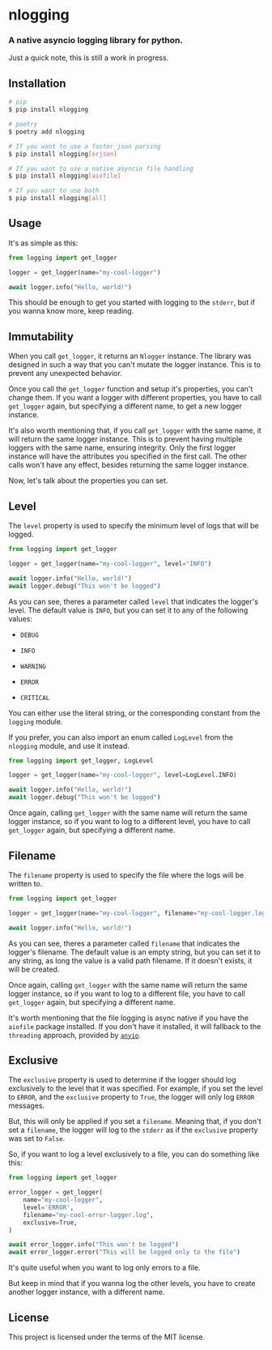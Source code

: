 # nlogging

### A native asyncio logging library for python.

Just a quick note, this is still a work in progress.

## Installation

```bash
# pip
$ pip install nlogging

# poetry
$ poetry add nlogging

# If you want to use a faster json parsing
$ pip install nlogging[orjson]

# If you want to use a native asyncio file handling
$ pip install nlogging[aiofile]

# If you want to use both
$ pip install nlogging[all]
```

## Usage

It's as simple as this:

```python
from logging import get_logger

logger = get_logger(name="my-cool-logger")

await logger.info("Hello, world!")
```

This should be enough to get you started with logging to the `stderr`, but if you wanna
know more, keep reading.

## Immutability

When you call `get_logger`, it returns an `Nlogger` instance. The library was designed
in such a way that you can't mutate the logger instance. This is to prevent any
unexpected behavior.

Once you call the `get_logger` function and setup it's properties, you can't change
them. If you want a logger with different properties, you have to call `get_logger`
again, but specifying a different name, to get a new logger instance.

It's also worth mentioning that, if you call `get_logger` with the same name, it will
return the same logger instance. This is to prevent having multiple loggers with the
same name, ensuring integrity. Only the first logger instance will have the attributes
you specified in the first call. The other calls won't have any effect, besides returning
the same logger instance.

Now, let's talk about the properties you can set.

## Level

The `level` property is used to specify the minimum level of logs that will be logged.

```python
from logging import get_logger

logger = get_logger(name="my-cool-logger", level="INFO")

await logger.info("Hello, world!")
await logger.debug("This won't be logged")
```

As you can see, theres a parameter called `level` that indicates the logger's level.
The default value is `INFO`, but you can set it to any of the following values:

- `DEBUG`

- `INFO`

- `WARNING`

- `ERROR`

- `CRITICAL`

You can either use the literal string, or the corresponding constant from the `logging`
module.

If you prefer, you can also import an enum called `LogLevel` from the `nlogging`
module, and use it instead.

```python
from logging import get_logger, LogLevel

logger = get_logger(name="my-cool-logger", level=LogLevel.INFO)

await logger.info("Hello, world!")
await logger.debug("This won't be logged")
```

Once again, calling `get_logger` with the same name will return the same logger
instance, so if you want to log to a different level, you have to call `get_logger`
again, but specifying a different name.

## Filename

The `filename` property is used to specify the file where the logs will be written to.

```python
from logging import get_logger

logger = get_logger(name="my-cool-logger", filename="my-cool-logger.log")

await logger.info("Hello, world!")
```

As you can see, theres a parameter called `filename` that indicates the logger's
filename. The default value is an empty string, but you can set it to any string, as
long the value is a valid path filename. If it doesn't exists, it will be created.

Once again, calling `get_logger` with the same name will return the same logger
instance, so if you want to log to a different file, you have to call `get_logger`
again, but specifying a different name.

It's worth mentioning that the file logging is async native if you have the `aiofile`
package installed. If you don't have it installed, it will fallback to the `threading`
approach, provided by [`anyio`](https://anyio.readthedocs.io/en/stable/streams.html#file-streams).

## Exclusive

The `exclusive` property is used to determine if the logger should log exclusively to the
level that it was specified. For example, if you set the level to `ERROR`, and the
`exclusive` property to `True`, the logger will only log `ERROR` messages.

But, this will only be applied if you set a `filename`. Meaning that, if you don't set a
`filename`, the logger will log to the `stderr` as if the `exclusive` property was set to
`False`.

So, if you want to log a level exclusively to a file, you can do something like this:

```python
from logging import get_logger

error_logger = get_logger(
    name="my-cool-logger",
    level='ERROR',
    filename="my-cool-error-logger.log",
    exclusive=True,
)

await error_logger.info("This won't be logged")
await error_logger.error("This will be logged only to the file")
```

It's quite useful when you want to log only errors to a file.

But keep in mind that if you wanna log the other levels, you have to create another
logger instance, with a different name.

## License

This project is licensed under the terms of the MIT license.
